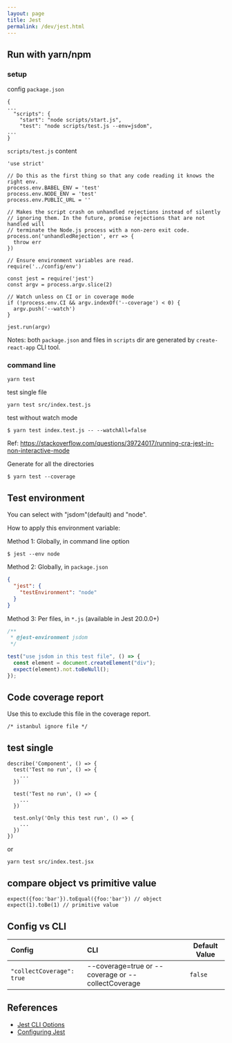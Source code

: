 ```yaml
---
layout: page
title: Jest
permalink: /dev/jest.html
---
```


## Run with yarn/npm

### setup

config `package.json`

```
{
...
  "scripts": {
    "start": "node scripts/start.js",
    "test": "node scripts/test.js --env=jsdom",
...
}
```

`scripts/test.js` content

```
'use strict'

// Do this as the first thing so that any code reading it knows the right env.
process.env.BABEL_ENV = 'test'
process.env.NODE_ENV = 'test'
process.env.PUBLIC_URL = ''

// Makes the script crash on unhandled rejections instead of silently
// ignoring them. In the future, promise rejections that are not handled will
// terminate the Node.js process with a non-zero exit code.
process.on('unhandledRejection', err => {
  throw err
})

// Ensure environment variables are read.
require('../config/env')

const jest = require('jest')
const argv = process.argv.slice(2)

// Watch unless on CI or in coverage mode
if (!process.env.CI && argv.indexOf('--coverage') < 0) {
  argv.push('--watch')
}

jest.run(argv)
```

Notes: both `package.json` and files in `scripts` dir are generated by `create-react-app` CLI tool.

### command line

```
yarn test
```

test single file

```
yarn test src/index.test.js
```

test without watch mode

```
$ yarn test index.test.js -- --watchAll=false
```

Ref: https://stackoverflow.com/questions/39724017/running-cra-jest-in-non-interactive-mode

Generate for all the directories

```
$ yarn test --coverage
```

## Test environment

You can select with "jsdom"(default) and "node".

How to apply this environment variable:

Method 1: Globally, in command line option

```
$ jest --env node
```

Method 2: Globally, in `package.json`

```json
{
  "jest": {
    "testEnvironment": "node"
  }
}
```

Method 3: Per files, in `*.js` (available in Jest 20.0.0+)

```js
/**
 * @jest-environment jsdom
 */

test("use jsdom in this test file", () => {
  const element = document.createElement("div");
  expect(element).not.toBeNull();
});
```

## Code coverage report

Use this to exclude this file in the coverage report.

```
/* istanbul ignore file */
```

## test single

```
describe('Component', () => {
  test('Test no run', () => {
    ...
  })

  test('Test no run', () => {
    ...
  })

  test.only('Only this test run', () => {
    ...
  })
})
```

or

```
yarn test src/index.test.jsx
```

## compare object vs primitive value

```
expect({foo:'bar'}).toEqual({foo:'bar'}) // object
expect(1).toBe(1) // primitive value
```

## Config vs CLI

| Config                    | CLI                                                | Default Value |
| :------------------------ | :------------------------------------------------- | ------------- |
| `"collectCoverage": true` | --coverage=true or --coverage or --collectCoverage | `false`       |

## References

- [Jest CLI Options](https://jestjs.io/docs/en/cli.html#--coverageboolean)
- [Configuring Jest](https://jestjs.io/docs/en/configuration.html)
